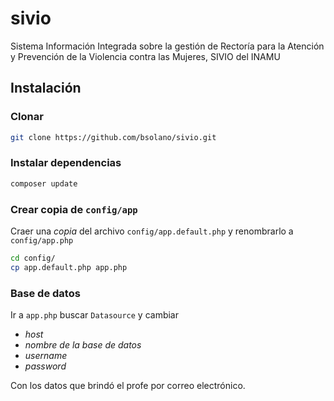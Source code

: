 # sivio
Sistema Información Integrada sobre la gestión de Rectoría para la Atención y Prevención de la  Violencia contra las Mujeres, SIVIO del INAMU

## Instalación

### Clonar
```bash
git clone https://github.com/bsolano/sivio.git
```

### Instalar dependencias
```bash
composer update
```

### Crear copia de `config/app`
Craer una *copia* del archivo `config/app.default.php` y renombrarlo a `config/app.php`

```bash
cd config/
cp app.default.php app.php
```

### Base de datos

Ir a `app.php` buscar `Datasource` y cambiar
* *host*
* *nombre de la base de datos*
* *username*
* *password*

Con los datos que brindó el profe por correo electrónico.
